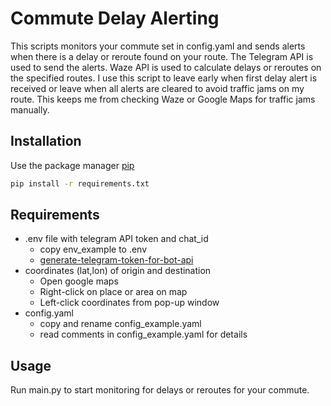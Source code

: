 # Commute Delay Alerting

This scripts monitors your commute set in config.yaml and sends alerts when there is a delay or reroute found on your
route. The Telegram API is used to send the alerts. Waze API is used to calculate delays or reroutes on the specified routes.
I use this script to leave early when first delay alert is received or leave when all alerts are cleared to avoid traffic 
jams on my route. This keeps me from checking Waze or Google Maps for traffic jams manually.

## Installation

Use the package manager [pip](https://pip.pypa.io/en/stable/)

```bash
pip install -r requirements.txt
```

## Requirements

- .env file with telegram API token and chat_id 
  - copy env_example to .env
  - [generate-telegram-token-for-bot-api](https://medium.com/geekculture/generate-telegram-token-for-bot-api-d26faf9bf064)
- coordinates (lat,lon) of origin and destination
  - Open google maps
  - Right-click on place or area on map
  - Left-click coordinates from pop-up window
- config.yaml
  - copy and rename config_example.yaml
  - read comments in config_example.yaml for details
  
## Usage

Run main.py to start monitoring for delays or reroutes for your commute. 